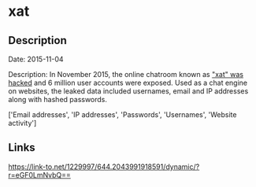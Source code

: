 # xat

## Description

Date: 2015-11-04

Description:
In November 2015, the online chatroom known as <a href="http://xat.com/databreach.html" target="_blank" rel="noopener">&quot;xat&quot; was hacked</a> and 6 million user accounts were exposed. Used as a chat engine on websites, the leaked data included usernames, email and IP addresses along with hashed passwords.


['Email addresses', 'IP addresses', 'Passwords', 'Usernames', 'Website activity']

## Links

https://link-to.net/1229997/644.2043991918591/dynamic/?r=eGF0LmNvbQ==
